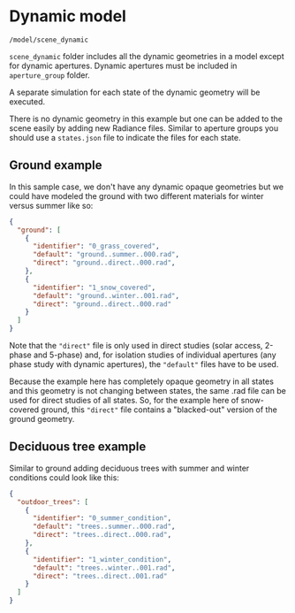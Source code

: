 # Dynamic model

`/model/scene_dynamic`

`scene_dynamic` folder includes all the dynamic geometries in a model except for dynamic
apertures. Dynamic apertures must be included in `aperture_group` folder.

A separate simulation for each state of the dynamic geometry will be executed.

There is no dynamic geometry in this example but one can be added to the scene easily by
adding new Radiance files. Similar to aperture groups you should use a `states.json` file
to indicate the files for each state.

## Ground example

In this sample case, we don't have any dynamic opaque geometries but we could have
modeled the ground with two different materials for winter versus summer like so:

```json
{
  "ground": [
    {
      "identifier": "0_grass_covered",
      "default": "ground..summer..000.rad",
      "direct": "ground..direct..000.rad",
    },
    {
      "identifier": "1_snow_covered",
      "default": "ground..winter..001.rad",
      "direct": "ground..direct..000.rad"
    }
  ]
}

```

Note that the `"direct"` file is only used in direct studies (solar access, 2-phase and
5-phase) and, for isolation studies of individual apertures (any phase study with dynamic
apertures), the `"default"` files have to be used.

Because the example here has completely opaque geometry in all states and this
geometry is not changing between states, the same .rad file can be used for
direct studies of all states. So, for the example here of snow-covered ground,
this `"direct"` file contains a "blacked-out" version of the ground geometry.


## Deciduous tree example

Similar to ground adding deciduous trees with summer and winter conditions could look
like this:

```json
{
  "outdoor_trees": [
    {
      "identifier": "0_summer_condition",
      "default": "trees..summer..000.rad",
      "direct": "trees..direct..000.rad",
    },
    {
      "identifier": "1_winter_condition",
      "default": "trees..winter..001.rad",
      "direct": "trees..direct..001.rad"
    }
  ]
}

```
